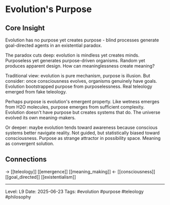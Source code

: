 # Evolution's Purpose

## Core Insight
Evolution has no purpose yet creates purpose - blind processes generate goal-directed agents in an existential paradox.

The paradox cuts deep: evolution is mindless yet creates minds. Purposeless yet generates purpose-driven organisms. Random yet produces apparent design. How can meaninglessness create meaning?

Traditional view: evolution is pure mechanism, purpose is illusion. But consider: once consciousness evolves, organisms genuinely have goals. Evolution bootstrapped purpose from purposelessness. Real teleology emerged from fake teleology.

Perhaps purpose is evolution's emergent property. Like wetness emerges from H2O molecules, purpose emerges from sufficient complexity. Evolution doesn't have purpose but creates systems that do. The universe evolved its own meaning-makers.

Or deeper: maybe evolution tends toward awareness because conscious systems better navigate reality. Not guided, but statistically biased toward consciousness. Purpose as strange attractor in possibility space. Meaning as convergent solution.

## Connections
→ [[teleology]] [[emergence]] [[meaning_making]]
← [[consciousness]] [[goal_directed]] [[existentialism]]

---
Level: L9
Date: 2025-06-23
Tags: #evolution #purpose #teleology #philosophy